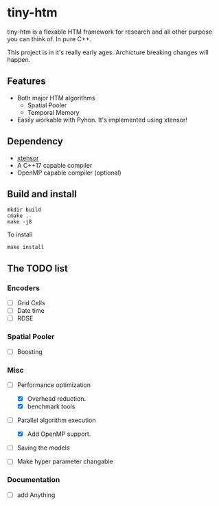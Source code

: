 # tiny-htm
tiny-htm is a flexable HTM framework for research and all other purpose you can think of. In pure C++.

This project is in it's really early ages. Archicture breaking changes will happen.

## Features
* Both major HTM algorithms
  * Spatial Pooler
  * Temporal Memory
* Easily workable with Pyhon. It's implemented using xtensor!


## Dependency
* [xtensor](https://github.com/QuantStack/xtensor/)
* A C++17 capable compiler
* OpenMP capable compiler (optional)

## Build and install
```shell
mkdir build
cmake ..
make -j8
```

To install
```
make install
```

## The TODO list

### Encoders
* [ ] Grid Cells
* [ ] Date time
* [ ] RDSE

### Spatial Pooler
* [ ] Boosting

### Misc
* [ ] Performance optimization
  * [x] Overhead reduction.
  * [x] benchmark tools
* [ ] Parallel algorithm execution
  * [x] Add OpenMP support.
* [ ] Saving the models
* [ ] Make hyper parameter changable


### Documentation
* [ ] add Anything
